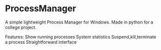 # ProcessManager

A simple lightweight Process Manager for Windows.
Made in python for a college project.

Features:
Show running processes
System statistics
Suspend,kill,terminate a process
Straightforward interface
